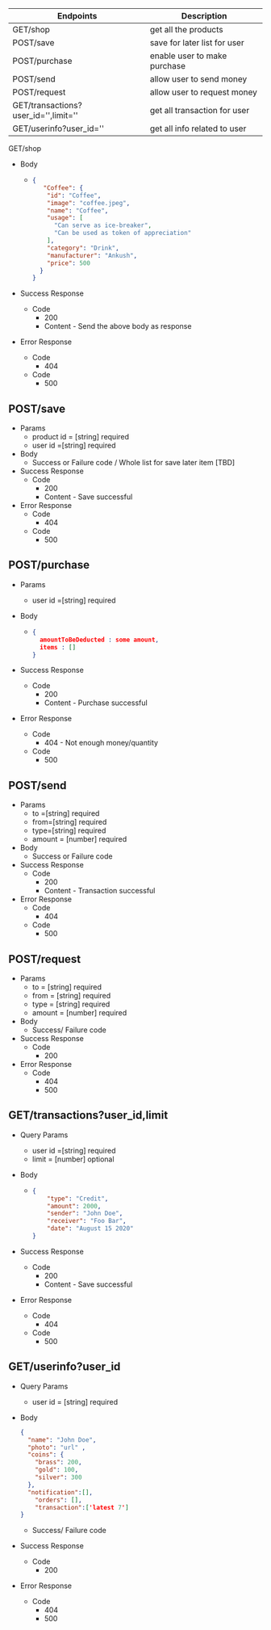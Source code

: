 | Endpoints                            | Description                  |
| ------------------------------------ | ---------------------------- |
| GET/shop                             | get all the products         |
| POST/save                            | save for later list for user |
| POST/purchase                        | enable user to make purchase |
| POST/send                            | allow user to send money     |
| POST/request                         | allow user to request money  |
| GET/transactions?user_id='',limit='' | get all transaction for user |
| GET/userinfo?user_id=''              | get all info related to user |

GET/shop
- Body
  - ```json
    {
       "Coffee": {
        "id": "Coffee",
        "image": "coffee.jpeg",
        "name": "Coffee",
        "usage": [
          "Can serve as ice-breaker",
          "Can be used as token of appreciation"
        ],
        "category": "Drink",
        "manufacturer": "Ankush",
        "price": 500
      }
    }
    ```
- Success Response
  - Code
    - 200
    - Content - Send the above body as response
- Error Response

  - Code
    - 404
  - Code
    - 500

POST/save
------
- Params
  - product id = [string] required
  - user id =[string] required
- Body
  - Success or Failure code / Whole list for save later item [TBD]
- Success Response
  - Code
    - 200
    - Content - Save successful
- Error Response
  - Code
    - 404
  - Code
    - 500

POST/purchase
------
- Params
  - user id =[string] required

- Body

  - ```json
    {
      amountToBeDeducted : some amount,
      items : []
    }
    ```
- Success Response

  - Code
    - 200
    - Content - Purchase successful

- Error Response

  - Code
    - 404 - Not enough money/quantity
  - Code
    - 500

POST/send
------
- Params
  - to =[string] required
  - from=[string] required
  - type=[string] required
  - amount = [number] required
- Body
  - Success or Failure code
- Success Response
  - Code
    - 200
    - Content - Transaction successful
- Error Response
  - Code
    - 404
  - Code
    - 500

POST/request
------
- Params
  - to = [string] required
  - from = [string] required
  - type = [string] required
  - amount = [number] required
- Body
  - Success/ Failure code
- Success Response
  - Code
    - 200
- Error Response
  - Code
    - 404
    - 500

GET/transactions?user_id,limit
------
- Query Params

  - user id =[string] required
  - limit = [number] optional

- Body

  - ```json
    {
        "type": "Credit",
        "amount": 2000,
        "sender": "John Doe",
        "receiver": "Foo Bar",
        "date": "August 15 2020"
    }
    ```
- Success Response
  - Code
    - 200
    - Content - Save successful

- Error Response

  - Code
    - 404
  - Code
    - 500

GET/userinfo?user_id
------
- Query Params

  - user id = [string] required
- Body
  ```json
  {
    "name": "John Doe",
    "photo": "url" ,
    "coins": {
      "brass": 200,
      "gold": 100,
      "silver": 300
    },
  	"notification":[],
      "orders": [],
      "transaction":['latest 7']
  }
  ```
  - Success/ Failure code
- Success Response

  - Code
    - 200

- Error Response
  - Code
    - 404
    - 500











